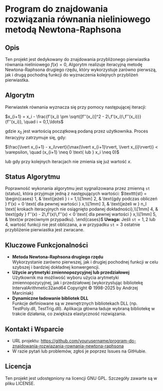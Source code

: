 # Program do znajdowania rozwiązania równania nieliniowego metodą Newtona-Raphsona

## Opis
Ten projekt jest dedykowany do znajdowania przybliżonego pierwiastka równania nieliniowego $f(x) = 0$,
Algorytm realizuje iteracyjną metodę Newtona-Raphsona drugiego rzędu, który wykorzystuje zarówno pierwszą, jak i drugą pochodną funkcji do wyznaczenia kolejnych przybliżeń pierwiastka.

## Algorytm
Pierwiastek równania wyznacza się przy pomocy następującej iteracji:

$x_{i+1} = x_i - \frac{f'(x_i) \pm \sqrt{[f''(x_i)]^2 - 2\,f'(x_i)\,f''(x_i)}}{f''(x_i)}, \quad i = 0,1,\ldots$


gdzie $x_0$ jest wartością początkową podaną przez użytkownika. Proces iteracyjny zatrzymuje się, gdy:

$\frac{\lvert x_{i+1} - x_i\rvert}{\max(\lvert x_{i+1}\rvert, \lvert x_{i}\rvert)} < \varepsilon, \quad (x_{i+1} \neq 0 \text{ lub } x_i \neq 0)$


lub gdy przy kolejnych iteracjach nie zmienia się już wartość $x$.

## Status Algorytmu
Poprawność wykonania algorytmu jest sygnalizowana przez zmienną `st` (status), która przyjmuje jedną z następujących wartości:
$\texttt{st} = 
\begin{cases}
1, & \text{jeżeli } i = 1,\\[1mm]
2, & \text{gdy podczas obliczeń } f'(x) = 0 \text{ dla pewnej wartości } x,\\[1mm]
3, & \text{jeżeli w } n_I \text{ krokach iteracyjnych nie osiągnięto podanej dokładności},\\[1mm]
4, & \text{gdy } f''(x) - 2\,f'(x)\,f''(x) < 0 \text{ dla pewnej wartości } x,\\[1mm]
5, & \text{w przeciwnym przypadku}.
\end{cases}$
**Uwaga:** Jeśli $\texttt{st} = 1, 2 \text{ lub } 4$, wartość funkcji nie jest obliczana, a w przypadku $\texttt{st} = 3$ ostatnie przybliżenie pierwiastka jest zwracane.

## Kluczowe Funkcjonalności
- **Metoda Newtona-Raphsona drugiego rzędu**  
  Wykorzystanie zarówno pierwszej, jak i drugiej pochodnej funkcji w celu szybszej i bardziej dokładnej konwergencji.
- **Użycie arytmetyki zmiennopozycyjnej lub przedziałowej**  
  Użytkownik ma możliwość wyboru użycia arytmetyki zmiennopozycyjnej, jak i przedziałowej (wykorzystując bibliotekę IntervalArithmetic32and64 Copyright © 1998-2025 by Andrzej Marciniak)
- **Dynamiczne ładowanie bibliotek DLL**  
  Funkcje definiowane są w zewnętrznych bibliotekach DLL (np. TestPoly.dll, TestTrig.dll). 
  Aplikacja główna ładuje wybraną bibliotekę w trakcie działania, co zwiększa elastyczność rozwiązania.

<!--
## Instalacja i Uruchomienie
1. **Klonowanie repozytorium:**  
   Skopiuj repozytorium z GitHuba:
   https://github.com/JanFilipowski/newton-raphson

2. **Budowanie DLL:**  
   - Otwórz projekt DLL (np. TestPoly i TestTrig) w Delphi.  
   - Upewnij się, że wszystkie jednostki (w tym IntervalArithmetic32and64) są dostępne i poprawnie skonfigurowane.  
   - Skonfiguruj i zbuduj projekty, aby wygenerować odpowiednie pliki .dll.

3. **Budowanie aplikacji głównej:**  
   - Otwórz projekt aplikacji głównej (EAN_MAIN) w Delphi.  
   - Upewnij się, że ścieżki do wygenerowanych DLL są poprawnie ustawione.  
   - Skonfiguruj projekt i zbuduj aplikację.

4. **Uruchomienie:**  
   Po uruchomieniu aplikacji głównej wybierz odpowiednią bibliotekę DLL poprzez okno dialogowe (TOpenDialog).  
   Następnie wprowadź wymagane parametry (np. $x_0$, dokładność $\varepsilon$, liczbę iteracji) i uruchom algorytm.

-->
## Kontakt i Wsparcie
- URL projektu: https://github.com/yourusername/program-do-znajdowania-rozwiazania-rownania-newtona-raphsona
- W razie pytań lub problemów, zgłoś je poprzez Issues na GitHubie.

## Licencja
Ten projekt jest udostępniony na licencji GNU GPL. Szczegóły zawarte są w pliku LICENSE.
